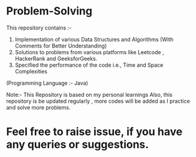 # Problem-Solving

This repository contains :-

1. Implementation of various Data Structures and Algorithms (With Comments for Better Understanding)
2. Solutions to problems from various platforms like Leetcode , HackerRank and GeeksforGeeks.
3. Specified the performance of the code i.e., Time and Space Complexities


(Programming Language :- Java)

Note:- This Repository is based on my personal learnings 
       Also, this repository is be updated regularly , more codes will be added as I practice and solve more problems.
       
# Feel free to raise issue, if you have any queries or suggestions.       
